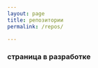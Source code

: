 ```yaml
---
layout: page
title: репозитории
permalink: /repos/

---
```

<h3 class="container-fluid">страница в разработке</h3>
